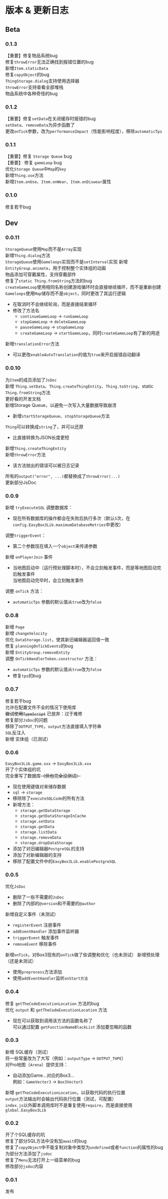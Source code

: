 # 版本 & 更新日志
## Beta
### 0.1.3
【重要】修复物品系统bug  
修复`throwError`无法正确找到报错位置的bug  
新增`Item.staticData`  
修复`copyObject`的bug  
`ThingStorage.dialog`支持使用选择器  
`throwError`支持查看全部堆栈  
物品系统中各种奇怪的bug

### 0.1.2
【重要】修复`setData`在关闭缓存时报错的bug  
`setData`、`removeData`为异步函数了  
更改`onTick`参数，改为`performanceImpact`（性能影响程度），移除`automaticTps`

### 0.1.1
【重要】修复 `Storage Queue` bug  
【重要】 修复 `gameLoop` bug  
优化`Storage Queue`中`Map`的`key`  
新增`Thing.use`方法  
新增`Item.onUse`、`Item.onWear`、`Item.onDiswear`属性

### 0.1.0
修复若干bug

## Dev

### 0.0.11
`StorageQueue`使用`Map`而不是`Array`实现  
新增`Thing.dialog`方法  
`StorageQueue`使用`Gameloops`实现而不是`setInterval`实现
新增`EntityGroup.animate`，用于控制整个实体组的动画  
物品添加可穿戴属性，支持穿戴部件  
修复了`static Thing.fromString`方法的bug  
`createGameLoop`使用相同名称创建游戏循环时会直接继续循环，而不是重新创建  
`Gameloops`使用`Map`储存而不是`object`，同时更改了其运行逻辑  
- 在取消时不会继续轮询，而是直接结束循环
- 修改了方法名
  - `continueGameLoop` -> `runGameLoop`
  - `stopGameLoop` -> `deleteGameLoop`
  - `pauseGameLoop` -> `stopGameLoop`
  - `createGameLoop` -> `startGameLoop`，同时`createGameLoop`有了新的用途

新增`translationError`方法  
- 可以更改`enableAutoTranslation`的值为`true`来开启报错自动翻译

### 0.0.10
为`Item`的成员添加了`JsDoc`  
新增 `Thing.setData`、`Thing.createThingEntity`、`Thing.toString`、static `Thing.fromString`方法  
更好看的开发文档  
新增Storage Queue，以避免一次写入大量数据导致崩溃  
- 新增`startStorageQueue`、`stopStorageQueue`方法

`Thing`可以转换成`string`了，并可以还原
- 比直接转换为JSON长度更短

新增`Thing.createThingEntity`  
新增`throwError`方法
- 该方法抛出的错误可以被日志记录

所有的`output("error", ...)`都替换成了`throwError(...)`  
更新部分JsDoc

### 0.0.9
新增 `tryExecuteSQL`
调整数据库：
- 现在所有数据库的操作都会在失败后执行多次（默认`5`次，在`config.EasyBox3Lib.maximumDatabaseRetries`中更改）

调整`triggerEvent`：
- 第二个参数现在填入一个`object`来传递参数

新增 `onPlayerJoin` 事件
- 当地图启动中（运行预处理脚本时），不会立刻触发事件，而是等地图启动完后触发事件  
  当地图启动完毕时，会立刻触发事件

调整 `onTick` 方法：
- `automaticTps` 参数的默认值从`true`改为`false`

### 0.0.8
新增 `Page`  
新增 `changeVelocity`  
优化 `DataStorage.list`，使其新旧编辑器返回值一致  
修复 `planningOnTickEvents`的bug  
新增 `EntityGroup.removeEntity`  
调整 `OnTickHandlerToken.constructor` 方法：
- `automaticTps` 参数的默认值从`true`改为`false`
- 修复`tps`的bug

### 0.0.7
修复若干bug  
允许在配置文件不全的情况下使用库  
~~尝试使用`TypeScript`~~ 已放弃：过于难修  
修复部分`JsDoc`的问题  
移除了`OUTPUT_TYPE`，`output`方法直接填入字符串  
`SQL`反注入  
新增 实体组（已测试）

### 0.0.6
`EasyBox3Lib.game.xxx` -> `EasyBox3Lib.xxx`  
开了个实体组的坑  
完全重写了数据库~~（但也完全没测试）~~
- 现在使用键值对来储存数据
- `sql` -> `storage`
- 移除除了`executeSQLCode`的所有方法
- 新增方法：  
  - `storage.getDataStorage`
  - `storage.getDataStorageInCache`
  - `storage.setData`
  - `storage.getData`
  - `storage.listData`
  - `storage.removeData`
  - `storage.dropDataStorage`
- 添加了对旧编辑器`PostgreSQL`的支持
- 添加了对新编辑器的支持
- 移除了配置文件中的`EasyBox3Lib.enablePostgreSQL`

### 0.0.5
优化`JsDoc`
- 删除了一些不需要的`JsDoc`
- 删除了内部的`@version`和不需要的`@author`

新增自定义事件（未测试）
- `registerEvent` 注册事件
- `addEventHandler` 添加事件监听器
- `triggerEvent` 触发事件
- `removeEvent` 移除事件

新增`onTick`，对Box3现有的`onTick`做了些调整和优化（也未测试）
新增预处理（还是未测试）
- 使用`preprocess`方法添加
- 使用`addEventHandler`监听`onStart方法`

### 0.0.4
修复 `getTheCodeExecutionLocation` 方法的bug  
优化 `output` 和 `getTheCodeExecutionLocation` 方法
- 现在可以获取到调用该方法的函数名称了  
可以通过配置 `getFunctionNameBlackList` 添加要忽略的函数

### 0.0.3
新增 SQL缓存（测试）  
将一些常量改为了大写（例如：`outputType` -> `OUTPUT_THPE`）  
对Pro地图（`Arena`）提供支持：  
- 自动添加Game...对应的Box3...  
例如：`GameVector3` -> `Box3Vector3`

新增 `getTheCodeExecutionLocation`，以获取代码的执行位置  
`output`方法输出时会输出代码执行位置（测试，可配置）  
`index.js`以外脚本调用库时不是重复使用`require`，而是直接使用`global.EasyBox3Lib`

### 0.0.2
开了个SQL缓存的坑  
修复了部分SQL方法中没有加`await`的bug  
修复了`copyObject`中不能复制对象中类型为`undefined`或者`function`的属性的bug  
为部分方法添加了`jsdoc`  
修复了`Menu`无法打开上一级菜单的bug  
修改部分`jsdoc`内容

### 0.0.1
发布